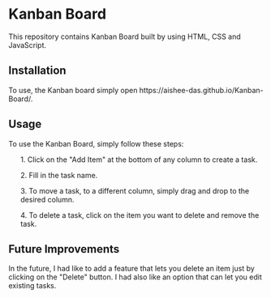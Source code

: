# Kanban Board
This repository contains Kanban Board built by using HTML, CSS and JavaScript.

<h2>Installation</h2>
To use, the Kanban board simply open https://aishee-das.github.io/Kanban-Board/.

<h2>Usage</h2>
To use the Kanban Board, simply follow these steps:
 <ul>1. Click on the "Add Item" at the bottom of any column to create a task.</ul>
 <ul>2. Fill in the task name.</ul>
 <ul>3. To move a task, to a different column, simply drag and drop to the desired column.</ul>
 <ul>4. To delete a task, click on the item you want to delete and remove the task.</ul>

<h2>Future Improvements</h2>
In the future, I had like to add a feature that lets you delete an item just by clicking on the "Delete" button. I had also like an option that can let you edit existing tasks.
